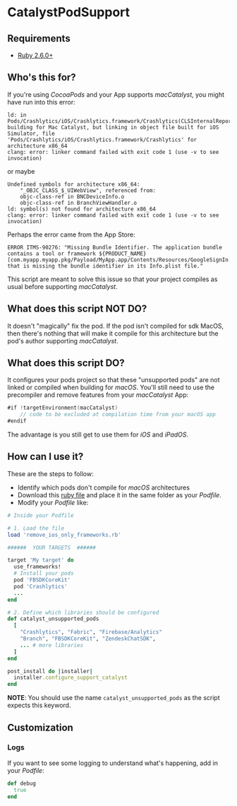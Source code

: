 # CatalystPodSupport
## Requirements
* [Ruby 2.6.0+](https://www.ruby-lang.org/en/downloads/)
## Who's this for?
If you're using _CocoaPods_ and your App supports _macCatalyst_, you might have run into this error:
```
ld: in Pods/Crashlytics/iOS/Crashlytics.framework/Crashlytics(CLSInternalReport.o), building for Mac Catalyst, but linking in object file built for iOS Simulator, file 'Pods/Crashlytics/iOS/Crashlytics.framework/Crashlytics' for architecture x86_64
clang: error: linker command failed with exit code 1 (use -v to see invocation)
```
or maybe
```
Undefined symbols for architecture x86_64:
    "_OBJC_CLASS_$_UIWebView", referenced from:
    objc-class-ref in BNCDeviceInfo.o
    objc-class-ref in BranchViewHandler.o
ld: symbol(s) not found for architecture x86_64
clang: error: linker command failed with exit code 1 (use -v to see invocation)
```
Perhaps the error came from the App Store:
```
ERROR ITMS-90276: "Missing Bundle Identifier. The application bundle contains a tool or framework ${PRODUCT_NAME} [com.myapp.myapp.pkg/Payload/MyApp.app/Contents/Resources/GoogleSignIn.bundle] that is missing the bundle identifier in its Info.plist file."
```

This script are meant to solve this issue so that your project compiles as usual before supporting _macCatalyst_.

## What does this script NOT DO?
It doesn't "magically" fix the pod. If the pod isn't compiled for sdk MacOS, then there's nothing that will make it compile for this architecture but the pod's author supporting _macCatalyst_.

## What does this script DO?
It configures your pods project so that these "unsupported pods" are not linked or compiled when building for _macOS_. You'll still need to use the precompiler and remove features from your _macCatalyst_ App:
```swift
#if !targetEnvironment(macCatalyst) 
    // code to be excluded at compilation time from your macOS app
#endif
```
The advantage is you still get to use them for _iOS_ and _iPadOS_.

## How can I use it?
These are the steps to follow:

- Identify which pods don't compile for _macOS_ architectures
- Download this [ruby file](/remove_ios_only_frameworks.rb) and place it in the same folder as your _Podfile_.
- Modify your _Podfile_ like:

```ruby
# Inside your Podfile

# 1. Load the file
load 'remove_ios_only_frameworks.rb'

######  YOUR TARGETS  ######

target 'My target' do   
  use_frameworks!   
  # Install your pods   
  pod 'FBSDKCoreKit'
  pod 'Crashlytics' 
  ...
end

# 2. Define which libraries should be configured
def catalyst_unsupported_pods
  [
    "Crashlytics", "Fabric", "Firebase/Analytics"
    "Branch", "FBSDKCoreKit", "ZendeskChatSDK",
    ... # more libraries
  ]
end

post_install do |installer|   
  installer.configure_support_catalyst
end
```

**NOTE**: You should use the name `catalyst_unsupported_pods` as the script expects this keyword.

## Customization

### Logs
If you want to see some logging to understand what's happening, add in your _Podfile_:
```ruby
def debug
  true
end
```


